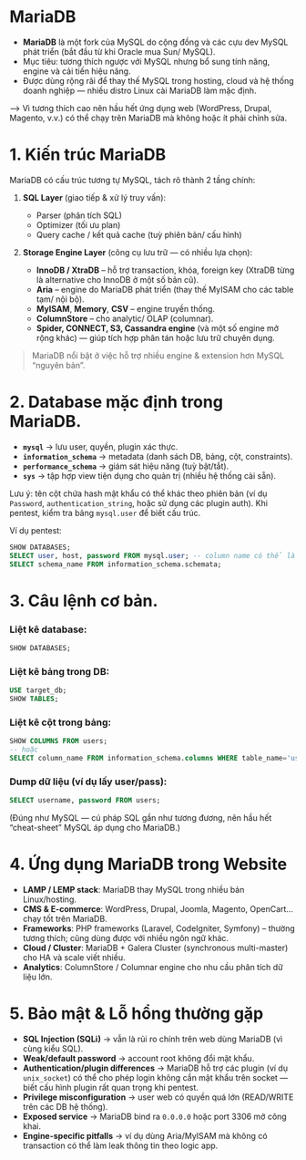 # MariaDB





* **MariaDB** là một fork của MySQL do cộng đồng và các cựu dev MySQL phát triển (bắt đầu từ khi Oracle mua Sun/ MySQL).
* Mục tiêu: tương thích ngược với MySQL nhưng bổ sung tính năng, engine và cải tiến hiệu năng.
* Được dùng rộng rãi để thay thế MySQL trong hosting, cloud và hệ thống doanh nghiệp — nhiều distro Linux cài MariaDB làm mặc định.

--> Vì tương thích cao nên hầu hết ứng dụng web (WordPress, Drupal, Magento, v.v.) có thể chạy trên MariaDB mà không hoặc ít phải chỉnh sửa.

# 1. Kiến trúc MariaDB

MariaDB có cấu trúc tương tự MySQL, tách rõ thành 2 tầng chính:

1. **SQL Layer** (giao tiếp & xử lý truy vấn):

   * Parser (phân tích SQL)
   * Optimizer (tối ưu plan)
   * Query cache / kết quả cache (tuỳ phiên bản/ cấu hình)

2. **Storage Engine Layer** (công cụ lưu trữ — có nhiều lựa chọn):

   * **InnoDB / XtraDB** – hỗ trợ transaction, khóa, foreign key (XtraDB từng là alternative cho InnoDB ở một số bản cũ).
   * **Aria** – engine do MariaDB phát triển (thay thế MyISAM cho các table tạm/ nội bộ).
   * **MyISAM**, **Memory**, **CSV** – engine truyền thống.
   * **ColumnStore** – cho analytic/ OLAP (columnar).
   * **Spider, CONNECT, S3, Cassandra engine** (và một số engine mở rộng khác) — giúp tích hợp phân tán hoặc lưu trữ chuyên dụng.

> MariaDB nổi bật ở việc hỗ trợ nhiều engine & extension hơn MySQL “nguyên bản”.

# 2. Database mặc định trong MariaDB.

* **`mysql`** → lưu user, quyền, plugin xác thực.
* **`information_schema`** → metadata (danh sách DB, bảng, cột, constraints).
* **`performance_schema`** → giám sát hiệu năng (tuỳ bật/tắt).
* **`sys`** → tập hợp view tiện dụng cho quản trị (nhiều hệ thống cài sẵn).

Lưu ý: tên cột chứa hash mật khẩu có thể khác theo phiên bản (ví dụ `Password`, `authentication_string`, hoặc sử dụng các plugin auth). Khi pentest, kiểm tra bảng `mysql.user` để biết cấu trúc.

Ví dụ pentest:

```sql
SHOW DATABASES;
SELECT user, host, password FROM mysql.user; -- column name có thể là `password` hoặc `authentication_string` tùy phiên bản
SELECT schema_name FROM information_schema.schemata;
```
# 3. Câu lệnh cơ bản.

### Liệt kê database:

```sql
SHOW DATABASES;
```

### Liệt kê bảng trong DB:

```sql
USE target_db;
SHOW TABLES;
```

### Liệt kê cột trong bảng:

```sql
SHOW COLUMNS FROM users;
-- hoặc
SELECT column_name FROM information_schema.columns WHERE table_name='users';
```

### Dump dữ liệu (ví dụ lấy user/pass):

```sql
SELECT username, password FROM users;
```

(Đúng như MySQL — cú pháp SQL gần như tương đương, nên hầu hết “cheat-sheet” MySQL áp dụng cho MariaDB.)

# 4. Ứng dụng MariaDB trong Website

* **LAMP / LEMP stack**: MariaDB thay MySQL trong nhiều bản Linux/hosting.
* **CMS & E-commerce**: WordPress, Drupal, Joomla, Magento, OpenCart… chạy tốt trên MariaDB.
* **Frameworks**: PHP frameworks (Laravel, CodeIgniter, Symfony) – thường tương thích; cũng dùng được với nhiều ngôn ngữ khác.
* **Cloud / Cluster**: MariaDB + Galera Cluster (synchronous multi-master) cho HA và scale viết nhiều.
* **Analytics**: ColumnStore / Columnar engine cho nhu cầu phân tích dữ liệu lớn.
# 5. Bảo mật & Lỗ hổng thường gặp

* **SQL Injection (SQLi)** → vẫn là rủi ro chính trên web dùng MariaDB (vì cùng kiểu SQL).
* **Weak/default password** → account root không đổi mật khẩu.
* **Authentication/plugin differences** → MariaDB hỗ trợ các plugin (ví dụ `unix_socket`) có thể cho phép login không cần mật khẩu trên socket — biết cấu hình plugin rất quan trọng khi pentest.
* **Privilege misconfiguration** → user web có quyền quá lớn (READ/WRITE trên các DB hệ thống).
* **Exposed service** → MariaDB bind ra `0.0.0.0` hoặc port 3306 mở công khai.
* **Engine-specific pitfalls** → ví dụ dùng Aria/MyISAM mà không có transaction có thể làm leak thông tin theo logic app.



